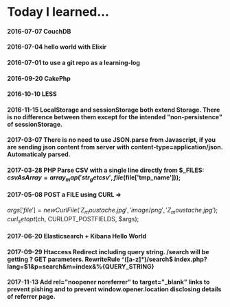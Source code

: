 Today I learned...
======
#### 2016-07-07 CouchDB
#### 2016-07-04 hello world with Elixir
#### 2016-07-01 to use a git repo as a learning-log
#### 2016-09-20 CakePhp
#### 2016-10-10 LESS
#### 2016-11-15 LocalStorage and sessionStorage both extend Storage. There is no difference between them except for the intended "non-persistence" of sessionStorage. 
#### 2017-03-07 There is no need to use JSON.parse from Javascript, if you are sending json content from server with content-type=application/json. Automaticaly parsed.
#### 2017-03-28 PHP Parse CSV with a single line directly from $_FILES: $csvAsArray = array_map('str_getcsv', file($file['tmp_name']));

#### 2017-05-08 POST a FILE using CURL => 
$args['file'] = new CurlFile('Z_moustache.jpg', 'image/png', 'Z_moustache.jpg');
curl_setopt($ch, CURLOPT_POSTFIELDS, $args);

#### 2017-06-20 Elasticsearch + Kibana Hello World

#### 2017-09-29 Htaccess Redirect including query string. /search will be getting ? GET parameters. RewriteRule ^([a-z]*)/search$ index.php?lang=$1&p=search&m=index&%{QUERY_STRING} 

#### 2017-11-13 Add rel="noopener noreferrer" to target="_blank" links to prevent pishing and to prevent window.opener.location disclosing details of referrer page.
